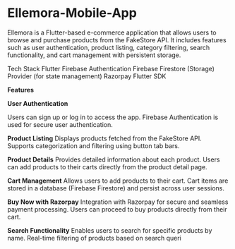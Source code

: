 # Ellemora-Mobile-App
Ellemora is a Flutter-based e-commerce application that allows users to browse and purchase products from the FakeStore API. It includes features such as user authentication, product listing, category filtering, search functionality, and cart management with persistent storage.

Tech Stack
Flutter
Firebase Authentication
Firebase Firestore (Storage)
Provider (for state management)
Razorpay Flutter SDK

**Features**

**User Authentication**

Users can sign up or log in to access the app.
Firebase Authentication is used for secure user authentication.

**Product Listing**
Displays products fetched from the FakeStore API.
Supports categorization and filtering using button tab bars.

**Product Details**
Provides detailed information about each product.
Users can add products to their carts directly from the product detail page.

**Cart Management**
Allows users to add products to their cart.
Cart items are stored in a database (Firebase Firestore) and persist across user sessions.

**Buy Now with Razorpay**
Integration with Razorpay for secure and seamless payment processing.
Users can proceed to buy products directly from their cart.

**Search Functionality**
Enables users to search for specific products by name.
Real-time filtering of products based on search queri
